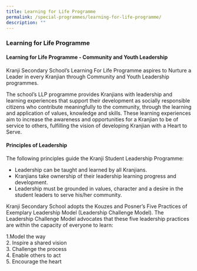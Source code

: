 ```yaml
---
title: Learning for Life Programme
permalink: /special-programmes/learning-for-life-programme/
description: ""
---
```

### Learning for Life Programme
  
#### Learning for Life Programme - Community and Youth Leadership

Kranji Secondary School’s Learning For Life Programme aspires to Nurture a Leader in every Kranjian through Community and Youth Leadership programmes.

The school’s LLP programme provides Kranjians with leadership and learning experiences that support their development as socially responsible citizens who contribute meaningfully to the community, through the learning and application of values, knowledge and skills. These learning experiences aim to increase the awareness and opportunities for a Kranjian to be of service to others, fulfilling the vision of developing Kranjian with a Heart to Serve.

#### Principles of Leadership

The following principles guide the Kranji Student Leadership Programme:  

 *   Leadership can be taught and learned by all Kranjians.
 *   Kranjians take ownership of their leadership learning progress and development.
 *   Leadership must be grounded in values, character and a desire in the student leaders to serve his/her community.

Kranji Secondary School adopts the Kouzes and Posner’s Five Practices of Exemplary Leadership Model (Leadership Challenge Model). The Leadership Challenge Model advocates that these five leadership practices are within the capacity of everyone to learn:

1.Model the way <br>
2.  Inspire a shared vision <br>
3.  Challenge the process <br> 
4.  Enable others to act <br>
5.  Encourage the heart <br>